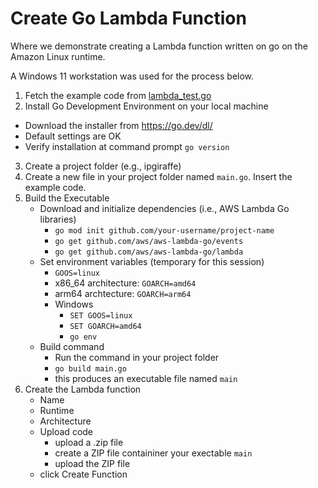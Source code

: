 # Create Go Lambda Function
Where we demonstrate creating a Lambda function written on go on the Amazon Linux runtime.

A Windows 11 workstation was used for the process below.

1. Fetch the example code from [lambda_test.go](lambda_test.go)
2. Install Go Development Environment on your local machine
  - Download the installer from https://go.dev/dl/
  - Default settings are OK
  - Verify installation at command prompt `go version`
3. Create a project folder (e.g., ipgiraffe)
4. Create a new file in your project folder named `main.go`. Insert the example code.
5. Build the Executable
    - Download and initialize dependencies (i.e., AWS Lambda Go libraries)
      - `go mod init github.com/your-username/project-name`
      - `go get github.com/aws/aws-lambda-go/events`
      - `go get github.com/aws/aws-lambda-go/lambda`
    - Set environment variables (temporary for this session)
      - `GOOS=linux`
      - x86_64 architecture: `GOARCH=amd64`
      - arm64 archtecture: `GOARCH=arm64`
      - Windows
        - `SET GOOS=linux`
        - `SET GOARCH=amd64`
        - `go env`
    - Build command
      - Run the command in your project folder
      - `go build main.go`
      - this produces an executable file named `main`
6. Create the Lambda function
    - Name
    - Runtime
    - Architecture
    - Upload code
      - upload a .zip file
      - create a ZIP file containiner your exectable `main`
      - upload the ZIP file
    - click Create Function
      
